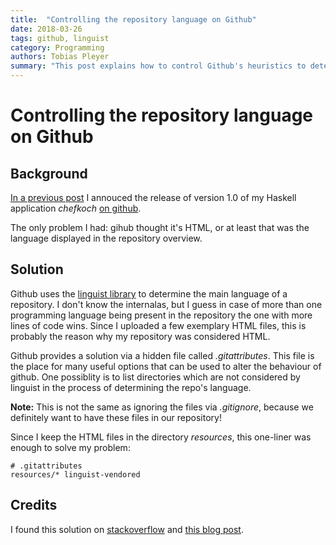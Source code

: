 ```yaml
---
title:  "Controlling the repository language on Github"
date: 2018-03-26
tags: github, linguist
category: Programming
authors: Tobias Pleyer
summary: "This post explains how to control Github's heuristics to determine a repositorie's language."
---
```


Controlling the repository language on Github
=============================================

Background
----------

[In a previous post](./2018-03-25-Announcing-the-chefkoch-tool.html) I annouced
the release of version 1.0 of my Haskell application *chefkoch* [on
github](https://github.com/TobiasPleyer/chefkoch).

The only problem I had: gihub thought it's HTML, or at least that was
the language displayed in the repository overview.

Solution
--------

Github uses the [linguist library](https://github.com/github/linguist)
to determine the main language of a repository. I don't know the
internalas, but I guess in case of more than one programming language
being present in the repository the one with more lines of code wins.
Since I uploaded a few exemplary HTML files, this is probably the reason
why my repository was considered HTML.

Github provides a solution via a hidden file called *.gitattributes*.
This file is the place for many useful options that can be used to alter
the behaviour of github. One possiblity is to list directories which are
not considered by linguist in the process of determining the repo's
language.

**Note:** This is not the same as ignoring the files via *.gitignore*,
because we definitely want to have these files in our repository!

Since I keep the HTML files in the directory *resources*, this one-liner
was enough to solve my problem:

``` {.sourceCode .bash}
# .gitattributes
resources/* linguist-vendored
```

Credits
-------

I found this solution on
[stackoverflow](https://stackoverflow.com/questions/34713765/github-changes-repository-to-wrong-language)
and [this blog post](https://hackernoon.com/how-to-change-repo-language-in-github-c3e07819c5bb).
